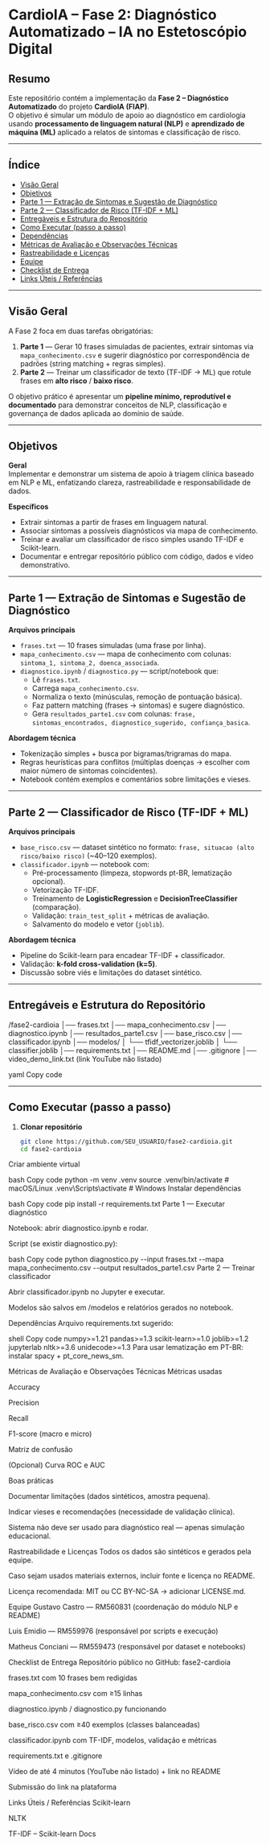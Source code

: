 # CardioIA – Fase 2: Diagnóstico Automatizado – IA no Estetoscópio Digital

## Resumo
Este repositório contém a implementação da **Fase 2 – Diagnóstico Automatizado** do projeto **CardioIA (FIAP)**.  
O objetivo é simular um módulo de apoio ao diagnóstico em cardiologia usando **processamento de linguagem natural (NLP)** e **aprendizado de máquina (ML)** aplicado a relatos de sintomas e classificação de risco.

---

## Índice
- [Visão Geral](#visão-geral)
- [Objetivos](#objetivos)
- [Parte 1 — Extração de Sintomas e Sugestão de Diagnóstico](#parte-1--extração-de-sintomas-e-sugestão-de-diagnóstico)
- [Parte 2 — Classificador de Risco (TF-IDF + ML)](#parte-2--classificador-de-risco-tf-idf--ml)
- [Entregáveis e Estrutura do Repositório](#entregáveis-e-estrutura-do-repositório)
- [Como Executar (passo a passo)](#como-executar-passo-a-passo)
- [Dependências](#dependências)
- [Métricas de Avaliação e Observações Técnicas](#métricas-de-avaliação-e-observações-técnicas)
- [Rastreabilidade e Licenças](#rastreabilidade-e-licenças)
- [Equipe](#equipe)
- [Checklist de Entrega](#checklist-de-entrega)
- [Links Úteis / Referências](#links-úteis--referências)

---

## Visão Geral
A Fase 2 foca em duas tarefas obrigatórias:

1. **Parte 1** — Gerar 10 frases simuladas de pacientes, extrair sintomas via `mapa_conhecimento.csv` e sugerir diagnóstico por correspondência de padrões (string matching + regras simples).
2. **Parte 2** — Treinar um classificador de texto (TF-IDF → ML) que rotule frases em **alto risco** / **baixo risco**.

O objetivo prático é apresentar um **pipeline mínimo, reprodutível e documentado** para demonstrar conceitos de NLP, classificação e governança de dados aplicada ao domínio de saúde.

---

## Objetivos

**Geral**  
Implementar e demonstrar um sistema de apoio à triagem clínica baseado em NLP e ML, enfatizando clareza, rastreabilidade e responsabilidade de dados.

**Específicos**
- Extrair sintomas a partir de frases em linguagem natural.  
- Associar sintomas a possíveis diagnósticos via mapa de conhecimento.  
- Treinar e avaliar um classificador de risco simples usando TF-IDF e Scikit-learn.  
- Documentar e entregar repositório público com código, dados e vídeo demonstrativo.  

---

## Parte 1 — Extração de Sintomas e Sugestão de Diagnóstico

**Arquivos principais**
- `frases.txt` — 10 frases simuladas (uma frase por linha).  
- `mapa_conhecimento.csv` — mapa de conhecimento com colunas: `sintoma_1, sintoma_2, doenca_associada`.  
- `diagnostico.ipynb` / `diagnostico.py` — script/notebook que:
  - Lê `frases.txt`.  
  - Carrega `mapa_conhecimento.csv`.  
  - Normaliza o texto (minúsculas, remoção de pontuação básica).  
  - Faz pattern matching (frases → sintomas) e sugere diagnóstico.  
  - Gera `resultados_parte1.csv` com colunas: `frase, sintomas_encontrados, diagnostico_sugerido, confiança_basica`.

**Abordagem técnica**
- Tokenização simples + busca por bigramas/trigramas do mapa.  
- Regras heurísticas para conflitos (múltiplas doenças → escolher com maior número de sintomas coincidentes).  
- Notebook contém exemplos e comentários sobre limitações e vieses.  

---

## Parte 2 — Classificador de Risco (TF-IDF + ML)

**Arquivos principais**
- `base_risco.csv` — dataset sintético no formato: `frase, situacao (alto risco/baixo risco)` (~40–120 exemplos).  
- `classificador.ipynb` — notebook com:
  - Pré-processamento (limpeza, stopwords pt-BR, lematização opcional).  
  - Vetorização TF-IDF.  
  - Treinamento de **LogisticRegression** e **DecisionTreeClassifier** (comparação).  
  - Validação: `train_test_split` + métricas de avaliação.  
  - Salvamento do modelo e vetor (`joblib`).  

**Abordagem técnica**
- Pipeline do Scikit-learn para encadear TF-IDF + classificador.  
- Validação: **k-fold cross-validation (k=5)**.  
- Discussão sobre viés e limitações do dataset sintético.  

---

## Entregáveis e Estrutura do Repositório
/fase2-cardioia
│── frases.txt
│── mapa_conhecimento.csv
│── diagnostico.ipynb
│── resultados_parte1.csv
│── base_risco.csv
│── classificador.ipynb
│── modelos/
│ └── tfidf_vectorizer.joblib
│ └── classifier.joblib
│── requirements.txt
│── README.md
│── .gitignore
│── video_demo_link.txt (link YouTube não listado)

yaml
Copy code

---

## Como Executar (passo a passo)

1. **Clonar repositório**
   ```bash
   git clone https://github.com/SEU_USUARIO/fase2-cardioia.git
   cd fase2-cardioia
Criar ambiente virtual

bash
Copy code
python -m venv .venv
source .venv/bin/activate   # macOS/Linux
.venv\Scripts\activate      # Windows
Instalar dependências

bash
Copy code
pip install -r requirements.txt
Parte 1 — Executar diagnóstico

Notebook: abrir diagnostico.ipynb e rodar.

Script (se existir diagnostico.py):

bash
Copy code
python diagnostico.py --input frases.txt --mapa mapa_conhecimento.csv --output resultados_parte1.csv
Parte 2 — Treinar classificador

Abrir classificador.ipynb no Jupyter e executar.

Modelos são salvos em /modelos e relatórios gerados no notebook.

Dependências
Arquivo requirements.txt sugerido:

shell
Copy code
numpy>=1.21
pandas>=1.3
scikit-learn>=1.0
joblib>=1.2
jupyterlab
nltk>=3.6
unidecode>=1.3
Para usar lematização em PT-BR: instalar spacy + pt_core_news_sm.

Métricas de Avaliação e Observações Técnicas
Métricas usadas

Accuracy

Precision

Recall

F1-score (macro e micro)

Matriz de confusão

(Opcional) Curva ROC e AUC

Boas práticas

Documentar limitações (dados sintéticos, amostra pequena).

Indicar vieses e recomendações (necessidade de validação clínica).

Sistema não deve ser usado para diagnóstico real — apenas simulação educacional.

Rastreabilidade e Licenças
Todos os dados são sintéticos e gerados pela equipe.

Caso sejam usados materiais externos, incluir fonte e licença no README.

Licença recomendada: MIT ou CC BY-NC-SA → adicionar LICENSE.md.

Equipe
Gustavo Castro — RM560831 (coordenação do módulo NLP e README)

Luis Emidio — RM559976 (responsável por scripts e execução)

Matheus Conciani — RM559473 (responsável por dataset e notebooks)

Checklist de Entrega
 Repositório público no GitHub: fase2-cardioia

 frases.txt com 10 frases bem redigidas

 mapa_conhecimento.csv com ≥15 linhas

 diagnostico.ipynb / diagnostico.py funcionando

 base_risco.csv com ≥40 exemplos (classes balanceadas)

 classificador.ipynb com TF-IDF, modelos, validação e métricas

 requirements.txt e .gitignore

 Vídeo de até 4 minutos (YouTube não listado) + link no README

 Submissão do link na plataforma

Links Úteis / Referências
Scikit-learn

NLTK

TF-IDF – Scikit-learn Docs
